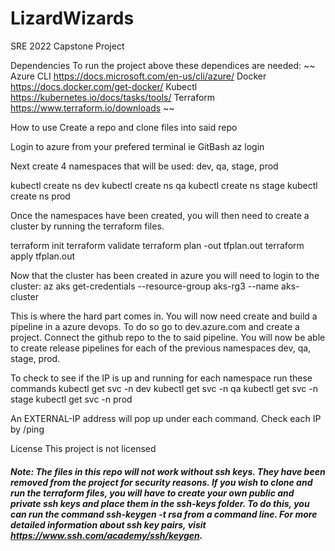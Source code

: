 # LizardWizards
SRE 2022 Capstone Project

Dependencies
To run the project above these dependices are needed:
~~
Azure CLI
https://docs.microsoft.com/en-us/cli/azure/
Docker
https://docs.docker.com/get-docker/
Kubectl
https://kubernetes.io/docs/tasks/tools/
Terraform
https://www.terraform.io/downloads
~~

How to use 
Create a repo and clone files into said repo

Login to azure from your prefered terminal ie GitBash
az login

Next create 4 namespaces that will be used: dev, qa, stage, prod

kubectl create ns dev
kubectl create ns qa
kubectl create ns stage
kubectl create ns prod

Once the namespaces have been created, you will then need to create a cluster by running the terraform files.

terraform init
terraform validate
terraform plan -out tfplan.out
terraform apply tfplan.out

Now that the cluster has been created in azure you will need to login to the cluster:
az aks get-credentials --resource-group aks-rg3 --name aks-cluster

This is where the hard part comes in.
You will now need create and build a pipeline in a azure devops.
To do so go to dev.azure.com and create a project.
Connect the github repo to the to said pipeline.
You will now be able to create release pipelines for each of the previous namespaces dev, qa, stage, prod.

To check to see if the IP is up and running for each namespace run these commands
kubectl get svc -n dev
kubectl get svc -n qa
kubectl get svc -n stage
kubectl get svc -n prod

An EXTERNAL-IP address will pop up under each command. 
Check each IP by <IP-Address>/ping

License
This project is not licensed

##### Note: The files in this repo will not work without ssh keys. They have been removed from the project for security reasons. If you wish to clone and run the terraform files, you will have to create your own public and private ssh keys and place them in the ssh-keys folder. To do this, you can run the command ssh-keygen -t rsa from a command line. For more detailed information about ssh key pairs, visit https://www.ssh.com/academy/ssh/keygen.
